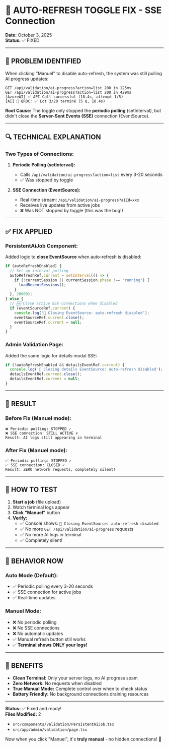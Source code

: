 # 🔧 AUTO-REFRESH TOGGLE FIX - SSE Connection

**Date:** October 3, 2025  
**Status:** ✅ FIXED  

---

## 🐛 PROBLEM IDENTIFIED

When clicking "Manuel" to disable auto-refresh, the system was still pulling AI progress updates:

```
GET /api/validation/ai-progress?action=list 200 in 125ms
GET /api/validation/ai-progress?action=list 200 in 429ms
[AzureAI] ✅ API Call successful (18.4s, attempt 1/5)
[AI] 🔷 QROC: ✅ Lot 3/20 terminé (5 Q, 18.4s)
```

**Root Cause:** The toggle only stopped the **periodic polling** (setInterval), but didn't close the **Server-Sent Events (SSE)** connection (EventSource).

---

## 🔍 TECHNICAL EXPLANATION

### Two Types of Connections:

1. **Periodic Polling (setInterval):**
   - Calls `/api/validation/ai-progress?action=list` every 3-20 seconds
   - ✅ Was stopped by toggle

2. **SSE Connection (EventSource):**
   - Real-time stream: `/api/validation/ai-progress?aiId=xxx`
   - Receives live updates from active jobs
   - ❌ Was NOT stopped by toggle (this was the bug!)

---

## ✅ FIX APPLIED

### PersistentAiJob Component:

Added logic to **close EventSource** when auto-refresh is disabled:

```typescript
if (autoRefreshEnabled) {
  // Set up interval polling
  autoRefreshRef.current = setInterval(() => {
    if (!currentSession || currentSession.phase !== 'running') {
      loadRecentSessions();
    }
  }, 20000);
} else {
  // 🆕 Close active SSE connections when disabled
  if (eventSourceRef.current) {
    console.log('🔌 Closing EventSource: auto-refresh disabled');
    eventSourceRef.current.close();
    eventSourceRef.current = null;
  }
}
```

### Admin Validation Page:

Added the same logic for details modal SSE:

```typescript
if (!autoRefreshEnabled && detailsEventRef.current) {
  console.log('🔌 Closing details EventSource: auto-refresh disabled');
  detailsEventRef.current.close();
  detailsEventRef.current = null;
}
```

---

## 🎯 RESULT

### Before Fix (Manuel mode):
```
❌ Periodic polling: STOPPED ✓
❌ SSE connection: STILL ACTIVE ✗
Result: AI logs still appearing in terminal
```

### After Fix (Manuel mode):
```
✅ Periodic polling: STOPPED ✓
✅ SSE connection: CLOSED ✓
Result: ZERO network requests, completely silent!
```

---

## 🧪 HOW TO TEST

1. **Start a job** (file upload)
2. Watch terminal logs appear
3. **Click "Manuel"** button
4. **Verify:** 
   - ✅ Console shows: `🔌 Closing EventSource: auto-refresh disabled`
   - ✅ No more `GET /api/validation/ai-progress` requests
   - ✅ No more AI logs in terminal
   - ✅ Completely silent!

---

## 📝 BEHAVIOR NOW

### Auto Mode (Default):
- ✅ Periodic polling every 3-20 seconds
- ✅ SSE connection for active jobs
- ✅ Real-time updates

### Manuel Mode:
- ❌ No periodic polling
- ❌ No SSE connections
- ❌ No automatic updates
- ✅ Manual refresh button still works
- ✅ **Terminal shows ONLY your logs!**

---

## 🎉 BENEFITS

- **Clean Terminal:** Only your server logs, no AI progress spam
- **Zero Network:** No requests when disabled
- **True Manual Mode:** Complete control over when to check status
- **Battery Friendly:** No background connections draining resources

---

**Status:** ✅ Fixed and ready!  
**Files Modified:** 2  
- `src/components/validation/PersistentAiJob.tsx`
- `src/app/admin/validation/page.tsx`

Now when you click "Manuel", it's **truly manual** - no hidden connections! 🎯
